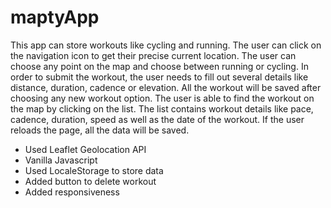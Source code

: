 # maptyApp
This app can store workouts like cycling and running. The user can click on the navigation icon to get their precise current location. The user can choose any point on the map and choose between running or cycling. In order to submit the workout, the user needs to fill out several details like distance, duration, cadence or elevation. All the workout will be saved after choosing any new workout option. The user is able to find the workout on the map by clicking on the list. The list contains workout details like pace, cadence, duration, speed as well as the date of the workout. If the user reloads the page, all the data will be saved.
- Used Leaflet Geolocation API
- Vanilla Javascript
- Used LocaleStorage to store data
- Added button to delete workout
- Added responsiveness
